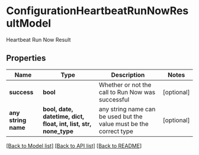 # ConfigurationHeartbeatRunNowResultModel

Heartbeat Run Now Result

## Properties
Name | Type | Description | Notes
------------ | ------------- | ------------- | -------------
**success** | **bool** | Whether or not the call to Run Now was successful | [optional] 
**any string name** | **bool, date, datetime, dict, float, int, list, str, none_type** | any string name can be used but the value must be the correct type | [optional]

[[Back to Model list]](../README.md#documentation-for-models) [[Back to API list]](../README.md#documentation-for-api-endpoints) [[Back to README]](../README.md)


